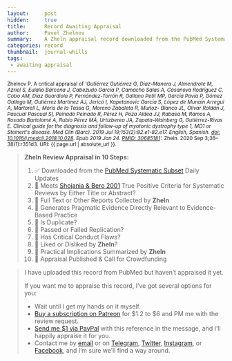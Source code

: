 ```yaml
---
layout:     post
hidden:     true
title:      Record Awaiting Appraisal
author:     Pavel Zhelnov
summary:    A Zheln appraisal record downloaded from the PubMed Systematic Subset daily updates.
categories: record
thumbnail:  journal-whills
tags:
 - awaiting appraisal
---
```


<small>Zhelnov P. A critical appraisal of _‘Gutiérrez Gutiérrez G, Díaz-Manera J, Almendrote M, Azriel S, Eulalio Bárcena J, Cabezudo García P, Camacho Salas A, Casanova Rodríguez C, Cobo AM, Díaz Guardiola P, Fernández-Torrón R, Gallano Petit MP, García Pavía P, Gómez Gallego M, Gutiérrez Martínez AJ, Jericó I, Kapetanovic García S, López de Munaín Arregui A, Martorell L, Morís de la Tassa G, Moreno Zabaleta R, Muñoz- Blanco JL, Olivar Roldán J, Pascual Pascual SI, Peinado Peinado R, Pérez H, Poza Aldea JJ, Rabasa M, Ramos A, Rosado Bartolomé A, Rubio Pérez MÁ, Urtizberea JA, Zapata-Wainberg G, Gutiérrez-Rivas E. Clinical guide for the diagnosis and follow-up of myotonic dystrophy type 1, MD1 or Steinert's disease. Med Clin (Barc). 2019 Jul 19;153(2):82.e1-82.e17. English, Spanish. [doi: 10.1016/j.medcli.2018.10.028](https://doi.org/10.1016/j.medcli.2018.10.028). Epub 2019 Jan 24. [PMID: 30685181](https://pubmed.gov/30685181)’._ Zheln. 2020 Sep 3;36–38(1):r351d3. URI: {{ page.url | absolute_url }}.</small>

> **Zheln Review Appraisal in 10 Steps:**
>
> 1. ✅ Downloaded from the [PubMed Systematic Subset](https://p1m.org/ssb) Daily Updates
> 2. 🔄 Meets [Shojania & Bero 2001](https://www.researchgate.net/publication/11820967_Taking_Advantage_of_the_Explosion_of_Systematic_Reviews_An_Efficient_MEDLINE_Search_Strategy) True Positive Criteria for Systematic Reviews by Either Title or Abstract?
> 3. 🔄 Full Text or Other Reports Collected by **Zheln**
> 4. 🔄 Generates Pragmatic Evidence Directly Relevant to Evidence-Based Practice
> 5. 🔄 Is Duplicate?
> 6. 🔄 Passed or Failed Replication?
> 7. 🔄 Has Critical Conduct Flaws?
> 8. 🔄 Liked or Disliked by **Zheln**?
> 9. 🔄 Practical Implications Summarized by **Zheln**
> 10. 🔄 Appraisal Published & Call for Crowdfunding

> I have uploaded this record from PubMed but haven’t appraised it yet.
>
> If you want me to appraise this record, I’ve got several options for you:
> * Wait until I get my hands on it myself.
> * [Buy a subscription on Patreon](https://patreon.com/zheln) for $1.2 to $6 and PM me with the review request.
> * [Send me $1 via PayPal](https://paypal.me/pjelnov) with this reference in the message, and I’ll happily appraise it for you.
> * Contact me by [email](mailto:pavel@zheln.com) or on [Telegram](https://t.me/drzhelnov), [Twitter](https://twitter.com/drzhelnov), [Instagram](https://instagram.com/igzheln), or [Facebook](https://facebook.com/drzhelnov), and I’m sure we’ll find a way around.

